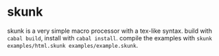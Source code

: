 # skunk
skunk is a very simple macro processor with a tex-like syntax.
build with `cabal build`, install with `cabal install`.
compile the examples with `skunk examples/html.skunk examples/example.skunk`.

